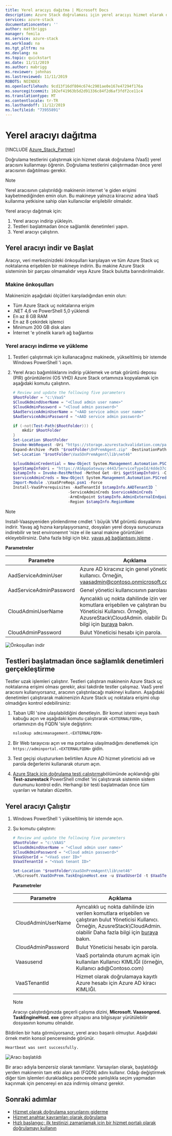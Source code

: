 ```yaml
---
title: Yerel aracıyı dağıtma | Microsoft Docs
description: Azure Stack doğrulaması için yerel aracıyı hizmet olarak dağıtın.
services: azure-stack
documentationcenter: ''
author: mattbriggs
manager: femila
ms.service: azure-stack
ms.workload: na
ms.tgt_pltfrm: na
ms.devlang: na
ms.topic: quickstart
ms.date: 11/11/2019
ms.author: mabrigg
ms.reviewer: johnhas
ms.lastreviewed: 11/11/2019
ROBOTS: NOINDEX
ms.openlocfilehash: 9cd13f16df804c674c2901ae0e167e47294f176a
ms.sourcegitcommit: 102ef41963b5d2d91336c84f2d6af3fdf2ce11c4
ms.translationtype: MT
ms.contentlocale: tr-TR
ms.lasthandoff: 11/12/2019
ms.locfileid: "73955891"
---
```

# <a name="deploy-the-local-agent"></a>Yerel aracıyı dağıtma

[!INCLUDE [Azure_Stack_Partner](./includes/azure-stack-partner-appliesto.md)]

Doğrulama testlerini çalıştırmak için hizmet olarak doğrulama (VaaS) yerel aracısını kullanmayı öğrenin. Doğrulama testlerini çalıştırmadan önce yerel aracısının dağıtılması gerekir.

> [!Note]  
> Yerel aracısının çalıştırıldığı makinenin internet 'e giden erişimi kaybetmediğinden emin olun. Bu makineye yalnızca kiracınız adına VaaS kullanma yetkisine sahip olan kullanıcılar erişilebilir olmalıdır.

Yerel aracıyı dağıtmak için:

1. Yerel aracıyı indirip yükleyin.
2. Testleri başlatmadan önce sağlamlık denetimleri yapın.
3. Yerel aracıyı çalıştırın.

## <a name="download-and-start-the-local-agent"></a>Yerel aracıyı indir ve Başlat

Aracıyı, veri merkezinizdeki önkoşulları karşılayan ve tüm Azure Stack uç noktalarına erişebilen bir makineye indirin. Bu makine Azure Stack sisteminin bir parçası olmamalıdır veya Azure Stack bulutta barındırılmalıdır.

### <a name="machine-prerequisites"></a>Makine önkoşulları

Makinenizin aşağıdaki ölçütleri karşıladığından emin olun:

- Tüm Azure Stack uç noktalarına erişim
- .NET 4,6 ve PowerShell 5,0 yüklendi
- En az 8 GB RAM
- En az 8 çekirdek işlemci
- Minimum 200 GB disk alanı
- İnternet 'e yönelik kararlı ağ bağlantısı

### <a name="download-and-install-the-local-agent"></a>Yerel aracıyı indirme ve yükleme

1. Testleri çalıştırmak için kullanacağınız makinede, yükseltilmiş bir istemde Windows PowerShell 'i açın.
2. Yerel Aracı bağımlılıklarını indirip yüklemek ve ortak görüntü deposu (PIR) görüntülerini (OS VHD) Azure Stack ortamınıza kopyalamak için aşağıdaki komutu çalıştırın.

    ```powershell
    # Review and update the following five parameters
    $RootFolder = "c:\VaaS"
    $CloudAdmindUserName = "<Cloud admin user name>"
    $CloudAdminPassword = "<Cloud admin password>"
    $AadServiceAdminUserName = "<AAD service admin user name>"
    $AadServiceAdminPassword = "<AAD service admin password>"

    if (-not(Test-Path($RootFolder))) {
        mkdir $RootFolder
    }
    Set-Location $RootFolder
    Invoke-WebRequest -Uri "https://storage.azurestackvalidation.com/packages/Microsoft.VaaSOnPrem.TaskEngineHost.latest.nupkg" -outfile "$rootFolder\OnPremAgent.zip"
    Expand-Archive -Path "$rootFolder\OnPremAgent.zip" -DestinationPath "$rootFolder\VaaSOnPremAgent" -Force
    Set-Location "$rootFolder\VaaSOnPremAgent\lib\net46"

    $cloudAdminCredential = New-Object System.Management.Automation.PSCredential($cloudAdmindUserName, (ConvertTo-SecureString $cloudAdminPassword -AsPlainText -Force))
    $getStampInfoUri = "https://ASAppGateway:4443/ServiceTypeId/4dde37cc-6ee0-4d75-9444-7061e156507f/CloudDefinition/GetStampInformation" 
    $stampInfo = Invoke-RestMethod -Method Get -Uri $getStampInfoUri -Credential $cloudAdminCredential -ErrorAction Stop
    $serviceAdminCreds = New-Object System.Management.Automation.PSCredential $aadServiceAdminUserName, (ConvertTo-SecureString $aadServiceAdminPassword -AsPlainText -Force)
    Import-Module .\VaaSPreReqs.psm1 -Force
    Install-VaaSPrerequisites -AadTenantId $stampInfo.AADTenantID `
                            -ServiceAdminCreds $serviceAdminCreds `
                            -ArmEndpoint $stampInfo.AdminExternalEndpoints.AdminResourceManager `
                            -Region $stampInfo.RegionName
    ```

> [!Note]  
> Install-Vaaspyeniden yönlendirme cmdlet 'i büyük VM görüntü dosyalarını indirir. Yavaş ağ hızına karşılaşıyorsanız, dosyaları yerel dosya sunucunuza indirebilir ve test environemnt 'nize el ile sanal makine görüntüleri ekleyebilirsiniz. Daha fazla bilgi için bkz. [yavaş ağ bağlantısını işleme](azure-stack-vaas-troubleshoot.md#handle-slow-network-connectivity) .

**Parametreler**

| Parametre | Açıklama |
| --- | --- |
| AadServiceAdminUser | Azure AD kiracınız için genel yönetici kullanıcı. Örneğin, vaasadmin@contoso.onmicrosoft.comolabilir. |
| AadServiceAdminPassword | Genel yönetici kullanıcısının parolası. |
| CloudAdminUserName | Ayrıcalıklı uç nokta dahilinde izin verilen komutlara erişebilen ve çalıştıran bulut Yöneticisi Kullanıcı. Örneğin, AzusreStack\CloudAdmin. olabilir Daha fazla bilgi için [buraya](azure-stack-vaas-parameters.md) bakın. |
| CloudAdminPassword | Bulut Yöneticisi hesabı için parola.|

![Önkoşulları indir](media/installing-prereqs.png)

## <a name="perform-sanity-checks-before-starting-the-tests"></a>Testleri başlatmadan önce sağlamlık denetimleri gerçekleştirme

Testler uzak işlemleri çalıştırır. Testleri çalıştıran makinenin Azure Stack uç noktalarına erişimi olması gerekir, aksi takdirde testler çalışmaz. VaaS yerel aracısını kullanıyorsanız, aracının çalıştırılacağı makineyi kullanın. Aşağıdaki denetimleri çalıştırarak makinenizin Azure Stack uç noktalara erişimi olup olmadığını kontrol edebilirsiniz:

1. Taban URI 'sine ulaşılabildiğini denetleyin. Bir komut istemi veya bash kabuğu açın ve aşağıdaki komutu çalıştırarak `<EXTERNALFQDN>`, ortamınızın dış FQDN 'siyle değiştirin:

    ```bash
    nslookup adminmanagement.<EXTERNALFQDN>
    ```

2. Bir Web tarayıcısı açın ve ma portalına ulaşılmadığını denetlemek için `https://adminportal.<EXTERNALFQDN>` gidin.

3. Test geçişi oluştururken belirtilen Azure AD hizmet yöneticisi adı ve parola değerlerini kullanarak oturum açın.

4. [Azure Stack için doğrulama testi çalıştırma](../operator/azure-stack-diagnostic-test.md)bölümünde açıklandığı gibi **Test-azurestack** PowerShell cmdlet 'ini çalıştırarak sistemin sistem durumunu kontrol edin. Herhangi bir testi başlatmadan önce tüm uyarıları ve hataları düzeltin.

## <a name="run-the-local-agent"></a>Yerel aracıyı Çalıştır

1. Windows PowerShell 'i yükseltilmiş bir istemde açın.

2. Şu komutu çalıştırın:

    ```powershell
   # Review and update the following five parameters
    $RootFolder = "c:\VAAS"
    $CloudAdmindUserName = "<Cloud admin user name>"
    $CloudAdminPassword = "<Cloud admin password>"
    $VaaSUserId = "<VaaS user ID>"
    $VaaSTenantId = "<VaaS tenant ID>"

    Set-Location "$rootFolder\VaaSOnPremAgent\lib\net46"
    .\Microsoft.VaaSOnPrem.TaskEngineHost.exe -u $VaaSUserId -t $VaaSTenantId -x $CloudAdmindUserName -y $CloudAdminPassword
    ```

      **Parametreler**  

    | Parametre | Açıklama |
    | --- | --- |
    | CloudAdminUserName | Ayrıcalıklı uç nokta dahilinde izin verilen komutlara erişebilen ve çalıştıran bulut Yöneticisi Kullanıcı. Örneğin, AzusreStack\CloudAdmin. olabilir Daha fazla bilgi için [buraya](azure-stack-vaas-parameters.md) bakın. |
    | CloudAdminPassword | Bulut Yöneticisi hesabı için parola.|
    | Vaasuserıd | VaaS portalında oturum açmak için kullanılan Kullanıcı KIMLIĞI (örneğin, Kullanıcı adı\@Contoso.com) |
    | VaaSTenantId | Hizmet olarak doğrulamaya kayıtlı Azure hesabı için Azure AD kiracı KIMLIĞI. |

    > [!Note]  
    > Aracıyı çalıştırdığınızda geçerli çalışma dizini, **Microsoft. Vaasonpred. TaskEngineHost. exe** görev altyapısı ana bilgisayar yürütülebilir dosyasının konumu olmalıdır.

Bildirilen bir hata görmüyorsanız, yerel aracı başarılı olmuştur. Aşağıdaki örnek metin konsol penceresinde görünür.

`Heartbeat was sent successfully.`

![Aracı başlatıldı](media/started-agent.png)

Bir aracı adıyla benzersiz olarak tanımlanır. Varsayılan olarak, başlatıldığı yerden makinenin tam etki alanı adı (FQDN) adını kullanır. Odağı değiştirmek diğer tüm işlemleri durakladıkça pencerede yanlışlıkla seçim yapmadan kaçınmak için pencereyi en aza indirmiş olmanız gerekir.

## <a name="next-steps"></a>Sonraki adımlar

- [Hizmet olarak doğrulama sorunlarını giderme](azure-stack-vaas-troubleshoot.md)
- [Hizmet anahtar kavramları olarak doğrulama](azure-stack-vaas-key-concepts.md)
- [Hızlı başlangıç: ilk testinizi zamanlamak için bir hizmet portalı olarak doğrulamayı kullanın](azure-stack-vaas-schedule-test-pass.md)